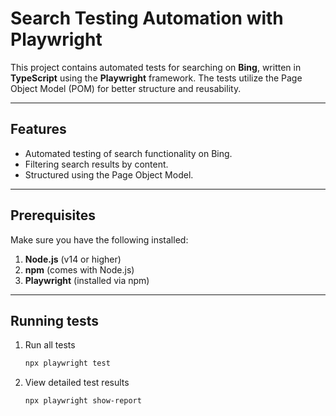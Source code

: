 # Search Testing Automation with Playwright

This project contains automated tests for searching on **Bing**, written in **TypeScript** using the **Playwright** framework. The tests utilize the Page Object Model (POM) for better structure and reusability.

---

## Features

- Automated testing of search functionality on Bing.
- Filtering search results by content.
- Structured using the Page Object Model.

---

## Prerequisites

Make sure you have the following installed:

1. **Node.js** (v14 or higher)
2. **npm** (comes with Node.js)
3. **Playwright** (installed via npm)

---

## Running tests

1. Run all tests
   ```bash
   npx playwright test
   ```
2. View detailed test results
   ```bash
   npx playwright show-report
   ```
